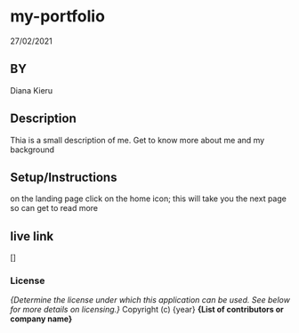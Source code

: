 # my-portfolio
27/02/2021
## BY
Diana Kieru
## Description
Thia is a small description of me. Get to know more about me and my background
## Setup/Instructions
on the landing page click on the home icon; this will take you the next page so can get to read more
## live link
[]
### License
*{Determine the license under which this application can be used.  See below for more details on licensing.}*
Copyright (c) {year} **{List of contributors or company name}**